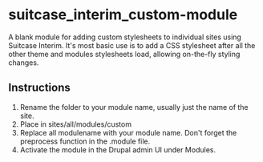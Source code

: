 # suitcase_interim_custom-module
A blank module for adding custom stylesheets to individual sites using Suitcase Interim. It's most basic use is to add a CSS stylesheet after all the other theme and modules stylesheets load, allowing on-the-fly styling changes.

## Instructions

1. Rename the folder to your module name, usually just the name of the site.
2. Place in sites/all/modules/custom
3. Replace all modulename with your module name. Don't forget the preprocess function in the .module file.
4. Activate the module in the Drupal admin UI under Modules.
